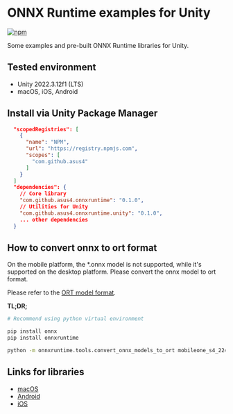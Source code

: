 # ONNX Runtime examples for Unity

[![npm](https://img.shields.io/npm/v/com.github.asus4.onnxruntime?label=npm)](https://www.npmjs.com/package/com.github.asus4.onnxruntime)

Some examples and pre-built ONNX Runtime libraries for Unity.

## Tested environment

- Unity 2022.3.12f1 (LTS)
- macOS, iOS, Android

## Install via Unity Package Manager

```json
  "scopedRegistries": [
    {
      "name": "NPM",
      "url": "https://registry.npmjs.com",
      "scopes": [
        "com.github.asus4"
      ]
    }
  ]
  "dependencies": {
    // Core library
    "com.github.asus4.onnxruntime": "0.1.0",
    // Utilities for Unity
    "com.github.asus4.onnxruntime.unity": "0.1.0",
    ... other dependencies
  }
```

## How to convert onnx to ort format

On the mobile platform, the *.onnx model is not supported, while it's supported on the desktop platform. Please convert the onnx model to ort format.

Please refer to the [ORT model format](https://onnxruntime.ai/docs/performance/model-optimizations/ort-format-models.html).

__TL;DR;__

```sh
# Recommend using python virtual environment

pip install onnx
pip install onnxruntime

python -m onnxruntime.tools.convert_onnx_models_to_ort mobileone_s4_224x224.onnx
```

## Links for libraries

- [macOS](https://github.com/microsoft/onnxruntime/releases/)
- [Android](https://central.sonatype.com/artifact/com.microsoft.onnxruntime/onnxruntime-android/versions)
- [iOS](https://github.com/CocoaPods/Specs/tree/master/Specs/3/a/a/onnxruntime-c)
